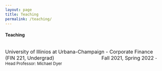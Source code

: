 ```yaml
---
layout: page
title: Teaching
permalink: /teaching/
---
```


#### **Teaching**
\
<font size="3"> University of Illinios at Urbana-Champaign </font>
  <font size="3"> - Corporate Finance (FIN 221, Undergrad) &emsp;&emsp;&emsp;&emsp;&emsp;&emsp;&emsp;&emsp;&emsp; Fall 2021, Spring 2022 </font>
  <font size="2"> - Head Professor: Michael Dyer &emsp;&emsp;&emsp;&emsp;&emsp;&emsp;&emsp;&emsp;&emsp; </font>
  
